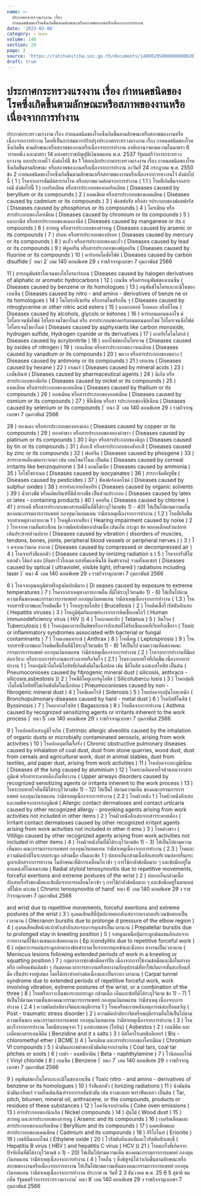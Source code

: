 ```yaml
---
name: >-
  ประกาศกระทรวงแรงงาน เรื่อง
  กำหนดชนิดของโรคซึ่งเกิดขึ้นตามลักษณะหรือสภาพของงานหรือเนื่องจากการทำงาน
date: '2023-02-06'
category: ง พิเศษ
volume: 140
section: 29
page: 2
source: 'https://ratchakitcha.soc.go.th/documents/140D029S0000000000201.pdf'
draft: true
---
```


# ประกาศกระทรวงแรงงาน เรื่อง กำหนดชนิดของโรคซึ่งเกิดขึ้นตามลักษณะหรือสภาพของงานหรือเนื่องจากการทำงาน

ประกาศกระทรวงแรงงาน เรื่อง กำหนดชนิดของโรคซึ่งเกิดขึ้นตามลักษณะหรือสภาพของงานหรือเนื่องจากการทำงาน โดยที่เป็นการสมควรปรับปรุงประกาศกระทรวงแรงงาน เรื่อง กาหนดชนิดของโรคซึ่งเกิดขึ้น ตามลักษณะหรือสภาพของงานหรือเนื่องจากการทำงาน อาศัยอานาจตามความในมาตรา 6 วรรคหนึ่ง และมาตรา 14 แห่งพระราชบัญญัติเงินทดแทน พ.ศ. 2537 รัฐมนตรีว่าการกระทรวงแรงงาน ออกประกาศไว้ ดังต่อไปนี้ ข้อ 1 ให้ยกเลิกประกาศกระทรวงแรงงาน เรื่อง กาหนดชนิดของโรค ซึ่งเกิดขึ้นตามลักษณะ หรือสภาพของงานหรือเนื่องจากการทำงาน ลงวันที่ 24 กรกฎาคม พ.ศ. 2550 ข้อ 2 กาหนดชนิดของโรคซึ่งเกิดขึ้นตามลักษณะหรือสภาพของงานหรือเนื่องจากการทางานไว้ ดังต่อไปนี้ ( 1 ) โรคจากการสัมผัสสารก่อโรค หรือสภาพแวดล้อมจากการทำงาน ( 1.1 ) โรคที่เกิดขึ้นจากสารเคมี ดังต่อไปนี้ 1 ) เบอริลเลียม หรือสารประกอบของเบอริลเลียม ( Diseases caused by beryllium or its compounds ) 2 ) แคดเมียม หรือสารประกอบของแคดเมียม ( Diseases caused by cadmium or its compounds ) 3 ) ฟอสฟอรัส หรือสา รประกอบของฟอสฟอรัส ( Diseases caused by phosphorus or its compounds ) 4 ) โครเมียม หรือสารประกอบของโครเมียม ( Diseases caused by chromium or its compounds ) 5 ) แมงกานีส หรือสารประกอบของแมงกานีส ( Diseases caused by manganese or its c ompounds ) 6 ) สารหนู หรือสารประกอบของสารหนู ( Diseases caused by arsenic or its compounds ) 7 ) ปรอท หรือสารประกอบของปรอท ( Diseases caused by mercury or its compounds ) 8 ) ตะกั่ว หรือสารประกอบของตะกั่ว ( Diseases caused by lead or its compounds ) 9 ) ฟลูออรีน หรือสารประกอบของฟลูออรีน ( Diseases caused by fluorine or its compounds ) 10 ) คาร์บอนไดซัลไฟด์ ( Diseases caused by carbon disulfide ) ้ หนา 2 ่ เลม 140 ตอนพิเศษ 29 ง ราชกิจจานุเบกษา 7 กุมภาพันธ์ 2566

11 ) สารอนุพันธ์ฮาโลเจนของไฮโดรคาร์บอน ( Diseases caused by halogen derivatives of aliphatic or aromatic hydrocarbons ) 12 ) เบนซีน หรือสารอนุพันธ์ของเบนซีน ( Diseases caused by benzene or its homologues ) 13 ) อนุพันธ์ไนโตรและอะมิโนของเบนซีน ( Diseases caused by nitro - and amino - derivatives of benze ne or its homologues ) 14 ) ไนโตรกลีเซอริน หรือกรดไนตริกอื่น ๆ ( Diseases caused by nitroglycerine or other nitric acid esters ) 15 ) แอลกอฮอล์ ไกลคอล หรือคีโตน ( Diseases caused by alcohols, glycols or ketones ) 16 ) คาร์บอนมอนนอกไซ ด์ ไฮโดรเจนซัลไฟด์ ไฮโดรเจนไซยาไนด์ หรือ สารประกอบของคาร์บอนมอนนอกไซด์ ไฮโดรเจนซัลไฟด์ ไฮโดรเจนไซยาไนด์ ( Diseases caused by asphyxiants like carbon monoxide, hydrogen sulfide, Hydrogen cyanide or its derivatives ) 17 ) อะครัยโลไนไตรล์ ( Diseases caused by acrylonitrile ) 18 ) ออกไซด์ของไนโตรเจน ( Diseases caused by oxides of nitrogen ) 19 ) วาเนเดียม หรือสารประกอบของวาเนเดียม ( Diseases caused by vanadium or its compounds ) 20 ) พลวง หรือสารประกอบของพลวง ( Diseases caused by antimony or its compounds ) 21 ) เฮกเซน ( Diseases caused by hexane ) 22 ) กรดแร่ ( Diseases caused by mineral acids ) 23 ) เภสัชภัณฑ์ ( Diseases caused by pharmaceutical agents ) 24 ) นิเกิล หรือสารประกอบของนิเกิล ( Diseases caused by nickel or its compounds ) 25 ) แทลเลียม หรือสารประกอบของแทลเลียม ( Diseases caused by thallium or its compounds ) 26 ) ออสเมียม หรือสารประกอบของออสเมียม ( Diseases caused by osmium or its compounds ) 27 ) ซีลีเนียม หรือสา รประกอบของซีลีเนียม ( Diseases caused by selenium or its compounds ) ้ หนา 3 ่ เลม 140 ตอนพิเศษ 29 ง ราชกิจจานุเบกษา 7 กุมภาพันธ์ 2566

28 ) ทองแดง หรือสารประกอบของทองแดง ( Diseases caused by copper or its compounds ) 29 ) ทองคำขาว หรือสารประกอบของทองคำขาว ( Diseases caused by platinum or its compounds ) 30 ) ดีบุก หรือสารประกอบของดีบุก ( Diseases caused by tin or its compounds ) 31 ) สังกะสี หรือสารประกอบของสังกะสี ( Diseases caused by zinc or its compounds ) 32 ) ฟอสจีน ( Diseases caused by phosgene ) 33 ) สารระคายเคืองต่อกระจกตา เช่น เบนโซควิโนน เป็นต้น ( Diseases caused by corneal irritants like benzoquinone ) 34 ) แอมโมเนีย ( Diseases caused by ammonia ) 35 ) ไอโซไซยาเนต ( Diseases caused by isocyanates ) 36 ) สารกาจัดศัตรูพืช ( Diseases caused by pesticides ) 37 ) ซัลเฟอร์ออกไซด์ ( Diseases caused by sulphur oxides ) 38 ) สารทำละลายอินทรีย์ ( Diseases caused by organic solvents ) 39 ) น้ำยางพืช หรือผลิตภัณฑ์ที่มีน้ำยางพืช เป็นส่วนประกอบ ( Diseases caused by latex or latex - containing products ) 40 ) คลอรีน ( Diseases caused by chlorine ) 41 ) สารเคมี หรือสารประกอบของสารเคมีอื่นที่มิได้ระบุไว้ตามข้อ 1) - 40) ให้เป็นไปตามความเห็นของคณะกรรมการการแพทย์ กองทุนเงินทดแทน ว่ามีสาเหตุเนื่องจากการทำงาน ( 1.2 ) โรคที่เกิดขึ้นจากสาเหตุทางกายภาพ 1 ) โรคหูตึงจากเสียง ( Hearing impairment caused by noise ) 2 ) โรคจากความสั่นสะเทือน (ความผิดปกติของกล้ามเนื้อ เส้นเอ็น กระดูก ข้อ หลอดเลือดส่วนปลาย เส้นประสาทส่วนปลาย ( Diseases caused by vibration ( disorders of muscles, tendons, bones, joints, peripheral blood vessels or peripheral nerves ) ) 3 ) โ ร คจากควำมกด อากาศ ( Diseases caused by compressed or decompressed air ) 4 ) โรคจากรังสีแตกตัว ( Diseases caused by ionizing radiation s ) 5 ) โรคจากรังสีไม่แตกตัว ได้แก่ แสง (อัลตราไวโอเลต แสงที่มองเห็นได้ อินฟราเรด) รวมทั้งเลเซอร์ ( Diseases caused by optical ( ultraviolet, visible light, infrared ) radiations including laser ) ้ หนา 4 ่ เลม 140 ตอนพิเศษ 29 ง ราชกิจจานุเบกษา 7 กุมภาพันธ์ 2566

6 ) โรคจากอุณหภูมิต่าหรือสูงผิดปกติมาก ( Di seases caused by exposure to extreme temperatures ) 7 ) โรคจากสาเหตุทางกายภาพอื่น ที่มิได้ระบุไว้ตามข้อ 1) - 6) ให้เป็นไปตาม ความเห็นของคณะกรรมการการแพทย์ กองทุนเงินทดแทน ว่ามีสาเหตุเนื่องจากการทำงาน ( 1.3 ) โรคจากสารชีวภาพและโรคติดเชื้อ 1 ) โรคบรูเซลโลสิส ( Brucellosis ) 2 ) โรคติดเชื้อไวรัสตับอักเสบ ( Hepatitis viruses ) 3 ) โรคภูมิคุ้มกันบกพร่องจากการติดเชื้อเอชไอวี ( Human immunodeficiency virus ( HIV )) 4 ) โรคบาดทะยัก ( Tetanus ) 5 ) วัณโรค ( Tuberculosis ) 6 ) โรคกลุ่มอาการเป็นพิษหรือการอักเสบที่ได้รับเชื้อแบคทีเรียหรือเชื้อรา ( Toxic or inflammatory syndromes associated with bacterial or fungal contaminants ) 7 ) โรคแอนแทรกซ์ ( Anthrax ) 8 ) โรคฉี่หนู ( Leptospirosis ) 9 ) โรคจากสารชีวภาพและโรคติดเชื้ออื่นที่มิได้ระบุไว้ตามข้อ 1) - 8) ให้เป็นไป ตามความเห็นของคณะกรรมการการแพทย์ กองทุนเงินทดแทน ว่ามีสาเหตุเนื่องจากการทำงาน ( 2 ) โรคจากการทำงานที่มีผลต่ออวัยวะ หรือระบบการทำงานของร่างกายหรือจิตใจ ( 2.1 ) โรคระบบหายใจที่เกิดขึ้น เนื่องจากการทำงาน 1 ) โรคกลุ่มนิวโมโคนิโอสิสที่เกิดพังผืดในเนื้อปอด เช่น ซิลิโคสิส แอสเบสโทสิส เป็นต้น ( Pneumoconioses caused by fibrogenic mineral dust ( silicosis, anthraco - silicosis,asbestosis )) 2 ) โรคซิลิโคทูเบอร์คูโลสิส ( Silicotubercu losis ) 3 ) โรคกลุ่มนิวโมโคนิโอสิสที่ไม่เกิดพังผืดในเนื้อปอด ( Pneumoconioses caused by non - fibrogenic mineral dust ) 4 ) โรคซิเดอโรสิ ( Siderosis ) 5 ) โรคปอดจากฝุ่นโลหะหนัก ( Bronchopulmonary diseases caused by hard - metal dust ) 6 ) โรคบิสสิโนสิส ( Byssinosis ) 7 ) โรคบากาสโซสิส ( Bagassosis ) 8 ) โรคหืดจากการทำงาน ( Asthma caused by recognized sensitizing agents or irritants inherent to the work process ) ้ หนา 5 ่ เลม 140 ตอนพิเศษ 29 ง ราชกิจจานุเบกษา 7 กุมภาพันธ์ 2566

9 ) โรคปอดอักเสบภูมิไวเกิน ( Extrinsic allergic alveolitis caused by the inhalation of organic dusts or microbially contaminated aerosols, arising from work activities ) 10 ) โรคปอดอุดกั้นเรื้อรัง ( Chronic obstructive pulmonary diseases caused by inhalation of coal dust, dust from stone quarries, wood dust, dust from cereals and agricultural work, dust in animal stables, dust from textiles, and paper dust, arising from work activities ) 11 ) โรคปอดจากอะลูมิเนียม ( Diseases of the lung caused by aluminium ) 12 ) โรคทางเดินหายใจส่วนบนจากสารภูมิแพ้ หรือสารระคายเคืองในที่ทางาน ( Upper airways disorders caused by recognized sensitizing agents or irritants inherent to the work process ) 13 ) โรคระบบหายใจอื่นที่มิได้ระบุไว้ตามข้อ 1) - 12) ให้เป็นไ ปตามความเห็น ของคณะกรรมการการแพทย์ กองทุนเงินทดแทน ว่ามีสาเหตุเนื่องจากการทำงาน ( 2.2 ) โรคผิวหนัง 1 ) โรคผิวหนังอักเสบและลมพิษจากสารก่อภูมิแพ้ ( Allergic contact dermatoses and contact urticaria caused by other recognized allergy - provoking agents arising from work activities not included in other items ) 2 ) โรคผิวหนังอักเสบจากสารระคายเคือง ( Irritant contact dermatoses caused by other recognized irritant agents arising from work activities not included in other it ems ) 3 ) โรคด่างขาว ( Vitiligo caused by other recognized agents arising from work activities not included in other items ) 4 ) โรคผิวหนังอื่นที่มิได้ระบุไว้ตามข้อ 1) - 3) ให้เป็นไปตามความเห็นของ คณะกรรมการการแพทย์ กองทุนเงินทดแทน ว่ามีสาเหตุเนื่องจากการทำงาน ( 2.3 ) โรคและความผิดปกติในระบบกระดูก กล้ามเนื้อ เอ็นและข้อ 1 ) ปลอกเอ็นกล้ามเนื้ออักเสบบริเวณปลายยื่นกระดูกเรเดียสจากการทางาน ในลักษณะที่มีการเคลื่อนไหวซ้า ๆ การใช้กาลังข้อมือมาก ๆ และข้อมืออยู่ในตาแหน่งที่ไม่เหมาะสม ( Radial styloid tenosynovitis due to repetitive movements, forceful exertions and extreme postures of the wrist ) 2 ) ปลอกเอ็นกล้ามเนื้ออักเสบเรื้อรังของมือและข้อมือจากการเคลื่อนไหวซ้า ๆ การใช้กำลังข้อมือมาก ๆ และข้อมืออยู่ในตาแหน่งที่ไม่เห มาะสม ( Chronic tenosynovitis of hand ้ หนา 6 ่ เลม 140 ตอนพิเศษ 29 ง ราชกิจจานุเบกษา 7 กุมภาพันธ์ 2566

and wrist due to repetitive movements, forceful exertions and extreme postures of the wrist ) 3 ) ถุงลดเสียดสีที่ปุ่มปลายศอกอักเสบจากแรงกดบริเวณข้อศอกเป็นเวลานาน ( Olecranon bursitis due to prolonge d pressure of the elbow region ) 4 ) ถุงลดเสียดสีหน้าสะบ้าหัวเข่าอักเสบจากการคุกเข่าเป็นเวลานาน ( Prepatellar bursitis due to prolonged stay in kneeling position ) 5 ) รอยนูนเหนือปุ่มกระดูกต้นแขนอักเสบจากการทางานที่ใช้แรงแขนและข้อศอกมาก ( Ep icondylitis due to repetitive forceful work ) 6 ) กลุ่มอาการแผ่นกระดูกอ่อนรองข้อเข่าบาดเจ็บจากการคุกเข่าและนั่งยอง ทางานเป็นเวลานาน ( Meniscus lesions following extended periods of work in a kneeling or squatting position ) 7 ) กลุ่มอาการช่องข้อมือคาร์ปัล เนื่องจากการใช้งานข้อมือและมือในท่างอ หรือ เหยียดเช่นเดิมซ้า ๆ กันตลอดเวลาการทางานหรือทางานกับอุปกรณ์ที่ทาให้เกิดการสั่นสะเทือนที่มือ เป็นประจาอยู่เสมอ โดยได้กระทำอย่างต่อเนื่องและเป็นระยะเวลานาน ( Carpal tunnel syndrome due to extended periods of repetitive forceful work, work involving vibration, extreme postures of the wrist, or a combination of the three ) 8 ) โรคหรือภาวะอื่นของระบบกระดูก กล้ามเนื้อ เอ็นและข้อที่มิได้ระบุไว้ตาม ข้อ 1) - 7) ใ ห้เป็นไปตามความเห็นของคณะกรรมการการแพทย์ กองทุนเงินทดแทน ว่ามีสาเหตุ เนื่องจากการทำงาน ( 2.4 ) ความผิดปกติทางจิตและพฤติกรรม 1 ) โรคเครียดภายหลังเหตุการณ์สะเทือนขวัญ ( Post - traumatic stress disorder ) 2 ) ความผิดปกติทางจิตหรือพฤติกรรมอื่นให้เป็นไปตามความเห็นของ คณะกรรมการการแพทย์ กองทุนเงินทดแทน ว่ามีสาเหตุเนื่องจากการทำงาน ( 3 ) โรคมะเร็งจากการทำงาน โดยมีสาเหตุจาก 1 ) แอสเบสตอท (ใยหิน) ( Asbestos ) 2 ) เบนซิดีน และเกลือของสารเบนซิดีน ( Benzidine and it s salts ) 3 ) บิสโครโรเมทธิลอีเทอร์ ( Bis - chloromethyl ether ( BCME )) 4 ) โครเมียม และสารประกอบของโครเมียม ( Chromium VI compounds ) 5 ) น้ำมันและเขม่าของน้ำมันดินจากถ่านหิน ( Coal tars, coal tar pitches or soots ) 6 ) เบต้า - แนพธีลามิน ( Beta - naphthylamine ) 7 ) ไวนิลคลอไรด์ ( Vinyl chloride ) 8 ) เบนซีน ( Benzene ) ้ หนา 7 ่ เลม 140 ตอนพิเศษ 29 ง ราชกิจจานุเบกษา 7 กุมภาพันธ์ 2566

9 ) อนุพันธ์ของไนโตรและอะมิโนของเบนซีน ( Toxic nitro - and amino - derivatives of benzene or its homologues ) 10 ) รังสีแตกตัว ( Ionizing radiations ) 11 ) น้ามันดิน น้ามันเกลือแร่ รวมทั้งผลิตภัณฑ์จากการกลั่นน้ามัน เช่น ยางมะตอย พาราฟินเหลว เป็นต้น ( Tar, pitch, bitumen, mineral oil, anthracene, or the compounds, products or residues of these substances ) 12 ) ไอควันจากถ่านหิน ( Coke oven emissions ) 13 ) สารประกอบของนิกเกิล ( Nickel compounds ) 14 ) ฝุ่นไม้ ( Wood dust ) 15 ) สารหนู และสารประกอบของสารหนู ( Arsenic and its compounds ) 16 ) เบอริลเลียมและสารประกอบของเบอริลเลียม ( Beryllium and its compounds ) 17 ) แคดเมียมและสารประกอบของแคดเมียม ( Cadmium and its compounds ) 18 ) อิริโอไนท์ ( Erionite ) 19 ) เอธทิลีนออกไซด์ ( Ethylene oxide ) 20 ) ไวรัสตับอักเสบบีและไวรัสตับอักเสบซี ( Hepatitis B virus ( HBV ) and hepatitis C virus ( HCV )) 21 ) โรคมะเร็งที่เกิดจากปัจจัยอื่นที่มิได้ระบุไว้ตามข้ อ 1) - 20) ให้เป็นไปตามความเห็น ของคณะกรรมการการแพทย์ กองทุนเงินทดแทน ว่ามีสาเหตุเนื่องจากการทำงาน ( 4 ) โรคอื่น ๆ ซึ่งพิสูจน์ได้ว่าเกิดขึ้นตามลักษณะหรือสภาพของงานหรือเนื่องจากการทางาน ให้เป็นไปตามความเห็นของคณะกรรมการการแพทย์ กองทุนเงินทดแทน ว่ามีสาเหตุเนื่องจากการทำงาน ประกาศ ณ วันที่ 2 3 ธันวาคม พ.ศ. 25 6 5 สุชาติ ชมกลิ่น รัฐมนตรีว่าการกระทรวงแรงงาน ้ หนา 8 ่ เลม 140 ตอนพิเศษ 29 ง ราชกิจจานุเบกษา 7 กุมภาพันธ์ 2566
